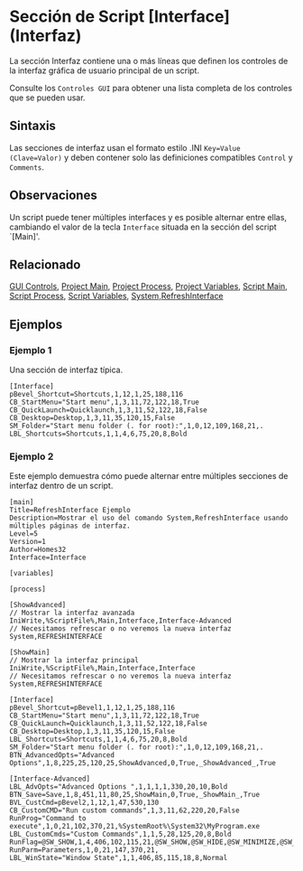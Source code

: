 # Sección de Script [Interface] (Interfaz)

La sección Interfaz contiene una o más líneas que definen los controles de la interfaz gráfica de usuario principal de un script.

Consulte los `Controles GUI` para obtener una lista completa de los controles que se pueden usar.

## Sintaxis

Las secciones de interfaz usan el formato estilo .INI `Key=Value` `(Clave=Valor)` y deben contener solo las definiciones compatibles `Control` y `Comments`.

## Observaciones

Un script puede tener múltiples interfaces y es posible alternar entre ellas, cambiando el valor de la tecla `Interface` situada en la sección del script `[Main]'.

## Relacionado

[GUI Controls](/GUIControls/README.md), [Project Main](./ProjectMain.md), [Project Process](./ProjectProcess.md), [Project Variables](./ProjectVariables.md), [Script Main](./ScriptMain.md), [Script Process](./ScriptProcess), [Script Variables](./ScriptVariables.md), [System,RefreshInterface](/Commands/System/RefreshInterface.md)

## Ejemplos

### Ejemplo 1

Una sección de interfaz típica.

```pebakery
[Interface]
pBevel_Shortcut=Shortcuts,1,12,1,25,188,116
CB_StartMenu="Start menu",1,3,11,72,122,18,True
CB_QuickLaunch=Quicklaunch,1,3,11,52,122,18,False
CB_Desktop=Desktop,1,3,11,35,120,15,False
SM_Folder="Start menu folder (. for root):",1,0,12,109,168,21,.
LBL_Shortcuts=Shortcuts,1,1,4,6,75,20,8,Bold
```

### Ejemplo 2

Este ejemplo demuestra cómo puede alternar entre múltiples secciones de interfaz dentro de un script.

```pebakery
[main]
Title=RefreshInterface Ejemplo
Description=Mostrar el uso del comando System,RefreshInterface usando múltiples páginas de interfaz.
Level=5
Version=1
Author=Homes32
Interface=Interface

[variables]

[process]

[ShowAdvanced]
// Mostrar la interfaz avanzada
IniWrite,%ScriptFile%,Main,Interface,Interface-Advanced
// Necesitamos refrescar o no veremos la nueva interfaz
System,REFRESHINTERFACE

[ShowMain]
// Mostrar la interfaz principal
IniWrite,%ScriptFile%,Main,Interface,Interface
// Necesitamos refrescar o no veremos la nueva interfaz
System,REFRESHINTERFACE

[Interface]
pBevel_Shortcut=pBevel1,1,12,1,25,188,116
CB_StartMenu="Start menu",1,3,11,72,122,18,True
CB_QuickLaunch=Quicklaunch,1,3,11,52,122,18,False
CB_Desktop=Desktop,1,3,11,35,120,15,False
LBL_Shortcuts=Shortcuts,1,1,4,6,75,20,8,Bold
SM_Folder="Start menu folder (. for root):",1,0,12,109,168,21,.
BTN_AdvancedOpts="Advanced Options",1,8,225,25,120,25,ShowAdvanced,0,True,_ShowAdvanced_,True

[Interface-Advanced]
LBL_AdvOpts="Advanced Options ",1,1,1,1,330,20,10,Bold
BTN_Save=Save,1,8,451,11,80,25,ShowMain,0,True,_ShowMain_,True
BVL_CustCmd=pBevel2,1,12,1,47,530,130
CB_CustomCMD="Run custom commands",1,3,11,62,220,20,False
RunProg="Command to execute",1,0,21,102,370,21,%SystemRoot%\System32\MyProgram.exe
LBL_CustomCmds="Custom Commands",1,1,5,28,125,20,8,Bold
RunFlag=@SW_SHOW,1,4,406,102,115,21,@SW_SHOW,@SW_HIDE,@SW_MINIMIZE,@SW_MAXIMIZE
RunParm=Parameters,1,0,21,147,370,21,
LBL_WinState="Window State",1,1,406,85,115,18,8,Normal
```
